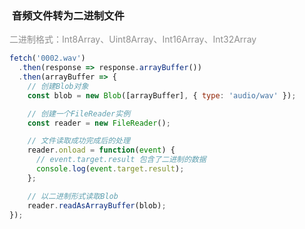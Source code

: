 ###  音频文件转为二进制文件
<font style="color:rgb(143, 143, 143);"> 二进制格式：Int8Array、Uint8Array、Int16Array、Int32Array</font>

```javascript
fetch('0002.wav')
  .then(response => response.arrayBuffer())
  .then(arrayBuffer => {
    // 创建Blob对象
    const blob = new Blob([arrayBuffer], { type: 'audio/wav' });

    // 创建一个FileReader实例
    const reader = new FileReader();

    // 文件读取成功完成后的处理
    reader.onload = function(event) {
      // event.target.result 包含了二进制的数据
      console.log(event.target.result);
    };

    // 以二进制形式读取Blob
    reader.readAsArrayBuffer(blob);
});
```

